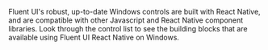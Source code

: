 Fluent UI's robust, up-to-date Windows controls are built with React Native, and are compatible with other Javascript and React Native component libraries. Look through the control list to see the building blocks that are available using Fluent UI React Native on Windows.

